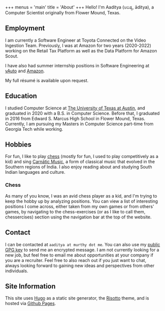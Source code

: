 +++
menus = 'main'
title = 'About'
+++
Hello! I'm Aaditya (ಆದಿತ್ಯ, āditya), a Computer Scientist originally from Flower Mound, Texas.

## Employment
I am currently a Software Engineer at Toyota Connected on the Video Ingestion Team. Previously, I
was at Amazon for two years (2020-2022) working on the Retail Tax Platform as well as the Data Platform for Amazon Scout.

I have also had summer internship positions in Software Engineering at [vAuto](https://www.vauto.com/) and [Amazon](https://www.amazon.com).

My full résumé is available upon request.

## Education
I studied Computer Science at [The University of Texas at Austin](https://www.cs.utexas.edu), and graduated in 2020 with a B.S. in Computer Science. Before that, I graduated in 2016 from Edward S. Marcus High School in Flower Mound, Texas. Currently, I am pursuing my Masters in Computer Science part-time from Georgia Tech while working.

## Hobbies
For fun, I like to play [chess](https://www.uschess.org/msa/MbrDtlTnmtHst.php?13739907) (mostly for fun, I used to play competitively as a kid) and sing [Carnātic Music](https://en.wikipedia.org/wiki/Carnatic_music), a form of classical music that evolved in the Southern regions of India. I also enjoy reading about and studying South Indian languages and culture.
### Chess
As many of you know, I was an avid chess player as a kid,
and I'm trying to keep the hobby up by analyzing positions. You can view a list of interesting
positions I come across, either taken from my own games or from others' games, by navigating to the chess-exercises (or as I like to call them, chessercises) section using the navigation bar at the top of the website.

## Contact
I can be contacted at `aaditya at murthy dot me`. You can also use my [public GPG key](https://keybase.io/amurthy123) to send me an encrypted message. I am not currently looking for a new job, but feel free to email me about opportunities at your company if you are a recruiter. Feel free to also reach out if you just want to chat, always looking forward to gaining new ideas and perspectives from other individuals.

## Site Information
This site uses [Hugo](https://gohugo.io/) as a static site generator,
the [Risotto](https://github.com/joeroe/risotto) theme, and is hosted via
[Github Pages](https://pages.github.com/).
